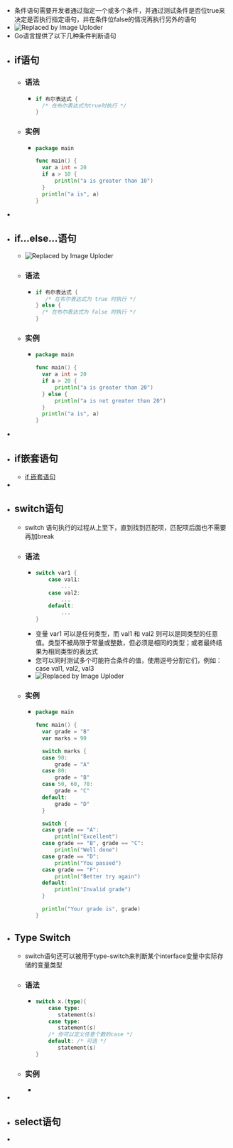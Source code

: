 - 条件语句需要开发者通过指定一个或多个条件，并通过测试条件是否位true来决定是否执行指定语句，并在条件位false的情况再执行另外的语句
- ![Replaced by Image Uploder](https://gitee.com/superficial/blogimage/raw/master/img/image_1644845681167_0.png)
- Go语言提供了以下几种条件判断语句
- ## if语句
	- ### 语法
		- ```go
		  if 布尔表达式 {
		    /* 在布尔表达式为true时执行 */
		  }
		  ```
	- ### 实例
		- ```go
		  package main
		  
		  func main() {
		  	var a int = 20
		  	if a > 10 {
		  		println("a is greater than 10")
		  	}
		  	println("a is", a)
		  }
		  ```
-
- ## if...else...语句
	- ![Replaced by Image Uploder](https://gitee.com/superficial/blogimage/raw/master/img/image_1644845953936_0.png)
	- ### 语法
		- ```go
		  if 布尔表达式 {
		     /* 在布尔表达式为 true 时执行 */
		  } else {
		    /* 在布尔表达式为 false 时执行 */
		  }
		  ```
	- ### 实例
		- ```go
		  package main
		  
		  func main() {
		  	var a int = 20
		  	if a > 20 {
		  		println("a is greater than 20")
		  	} else {
		  		println("a is not greater than 20")
		  	}
		  	println("a is", a)
		  }
		  ```
-
- ## if嵌套语句
	- [if 嵌套语句](https://www.w3cschool.cn/go/go-nested-if-statements.html)
-
- ## switch语句
	- switch 语句执行的过程从上至下，直到找到匹配项，匹配项后面也不需要再加break
	- ### 语法
		- ```go
		  switch var1 {
		      case val1:
		          ...
		      case val2:
		          ...
		      default:
		          ...
		  }
		  ```
		- 变量 var1 可以是任何类型，而 val1 和 val2 则可以是同类型的任意值。类型不被局限于常量或整数，但必须是相同的类型；或者最终结果为相同类型的表达式
		- 您可以同时测试多个可能符合条件的值，使用逗号分割它们，例如：case val1, val2, val3
		- ![Replaced by Image Uploder](https://gitee.com/superficial/blogimage/raw/master/img/image_1644846129377_0.png)
	- ### 实例
		- ```go
		  package main
		  
		  func main() {
		  	var grade = "B"
		  	var marks = 90
		  
		  	switch marks {
		  	case 90:
		  		grade = "A"
		  	case 80:
		  		grade = "B"
		  	case 50, 60, 70:
		  		grade = "C"
		  	default:
		  		grade = "D"
		  	}
		  
		  	switch {
		  	case grade == "A":
		  		println("Excellent")
		  	case grade == "B", grade == "C":
		  		println("Well done")
		  	case grade == "D":
		  		println("You passed")
		  	case grade == "F":
		  		println("Better try again")
		  	default:
		  		println("Invalid grade")
		  	}
		  
		  	println("Your grade is", grade)
		  }
		  ```
- ## Type Switch
	- switch语句还可以被用于type-switch来判断某个interface变量中实际存储的变量类型
	- ### 语法
		- ```go
		  switch x.(type){
		      case type:
		         statement(s)     
		      case type:
		         statement(s)
		      /* 你可以定义任意个数的case */
		      default: /* 可选 */
		         statement(s)
		  }
		  ```
	- ### 实例
		-
-
- ## select语句
-